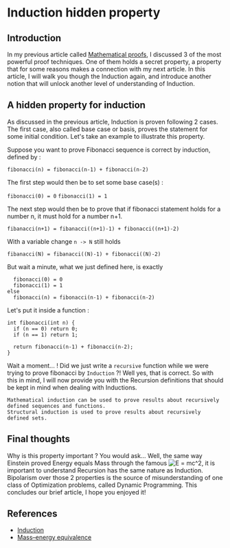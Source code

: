 # Induction hidden property

## Introduction

In my previous article called [Mathematical proofs](https://kounkou.github.io/2022/02/03/mathematical-proofs.html), I discussed 3 of the most powerful proof techniques.
One of them holds a secret property, a property that for some reasons makes a connection with my next article.
In this article, I will walk you though the Induction again, and introduce another notion that will unlock another level of understanding of Induction.


## A hidden property for induction

As discussed in the previous article, Induction is proven following 2 cases. The first case, also called base case or basis, proves the statement for some initial condition.
Let's take an example to illustrate this property.

Suppose you want to prove Fibonacci sequence is correct by induction, defined by : 


`fibonacci(n) = fibonacci(n-1) + fibonacci(n-2)`

The first step would then be to set some base case(s) : 

`fibonacci(0) = 0`
`fibonacci(1) = 1`

The next step would then be to prove that if fibonacci statement holds for a number n, it must hold for a number n+1.

`fibanacci(n+1) = fibanacci((n+1)-1) + fibonacci((n+1)-2)`

With a variable change `n -> N` still holds

`fibanacci(N) = fibanacci((N)-1) + fibonacci((N)-2)`

But wait a minute, what we just defined here, is exactly 

```
  fibonacci(0) = 0
  fibonacci(1) = 1
else  
  fibonacci(n) = fibonacci(n-1) + fibonacci(n-2)
```

Let's put it inside a function :

```
int fibonacci(int n) {
  if (n == 0) return 0;
  if (n == 1) return 1;
  
  return fibonacci(n-1) + fibonacci(n-2);
}
```

Wait a moment... ! Did we just write a `recursive` function while we were trying to prove fibonacci by `Induction` ?!
Well yes, that is correct. So with this in mind, I will now provide you with the Recursion definitions that should be kept in mind when dealing with 
Inductions.

```
Mathematical induction can be used to prove results about recursively defined sequences and functions. 
Structural induction is used to prove results about recursively defined sets.
```


## Final thoughts

Why is this property important ? You would ask... Well, the same way Einstein proved Energy equals Mass through the famous <img src="https://latex.codecogs.com/svg.image?E&space;=&space;mc^2" title="E = mc^2" />, it is important to understand 
Recursion has the same nature as Induction. Bipolarism over those 2 properties is the source of misunderstanding of one class of Optimization problems, called Dynamic
Programming. This concludes our brief article, I hope you enjoyed it!

## References 

- [Induction](https://en.wikipedia.org/wiki/Mathematical_induction)
- [Mass–energy equivalence](https://en.m.wikipedia.org/wiki/Mass%E2%80%93energy_equivalence)
